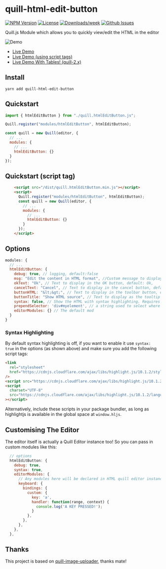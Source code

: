 # quill-html-edit-button

<!-- [START badges] -->

[![NPM Version](https://img.shields.io/npm/v/quill-html-edit-button.svg)](https://www.npmjs.com/package/quill-html-edit-button)
[![License](https://img.shields.io/npm/l/quill-html-edit-button.svg)](https://github.com/benwinding/quill-html-edit-button/blob/master/LICENSE)
[![Downloads/week](https://img.shields.io/npm/dm/quill-html-edit-button.svg)](https://www.npmjs.com/package/quill-html-edit-button)
[![Github Issues](https://img.shields.io/github/issues/benwinding/quill-html-edit-button.svg)](https://github.com/benwinding/quill-html-edit-button)

<!-- [END badges] -->

Quill.js Module which allows you to quickly view/edit the HTML in the editor

![Demo](https://user-images.githubusercontent.com/664714/93285035-f7f44e80-f7a1-11ea-83c7-59e151c53c06.gif)

- [Live Demo](https://benwinding.github.io/quill-html-edit-button/src/demo.html)
- [Live Demo (using script tags)](https://benwinding.github.io/quill-html-edit-button/src/demo-script-tag.html)
- [Live Demo With Tables! (quill-2.x)](https://benwinding.github.io/quill-html-edit-button/src/demo-script-tag-2.x.html)

## Install

`yarn add quill-html-edit-button`

## Quickstart

``` js
import { htmlEditButton } from "./quill.htmlEditButton.js";

Quill.register("modules/htmlEditButton", htmlEditButton);

const quill = new Quill(editor, {
  // ...
  modules: {
    // ...
    htmlEditButton: {}
  }
});
```

## Quickstart (script tag)

``` html
    <script src="/dist/quill.htmlEditButton.min.js"></script>
    <script>
      Quill.register("modules/htmlEditButton", htmlEditButton);
      const quill = new Quill(editor, {
        // ...
        modules: {
          // ...
          htmlEditButton: {}
        }
      });
    </script>
```

## Options

``` js
modules: {
  // ...
  htmlEditButton: {
    debug: true, // logging, default:false
    msg: "Edit the content in HTML format", //Custom message to display in the editor, default: Edit HTML here, when you click "OK" the quill editor's contents will be replaced
    okText: "Ok", // Text to display in the OK button, default: Ok,
    cancelText: "Cancel", // Text to display in the cancel button, default: Cancel
    buttonHTML: "&lt;&gt;", // Text to display in the toolbar button, default: <>
    buttonTitle: "Show HTML source", // Text to display as the tooltip for the toolbar button, default: Show HTML source
    syntax: false, // Show the HTML with syntax highlighting. Requires highlightjs on window.hljs (similar to Quill itself), default: false
    prependSelector: 'div#myelement', // a string used to select where you want to insert the overlayContainer, default: null (appends to body),
    editorModules: {} // The default mod
  }
}
```

### Syntax Highlighting

By default syntax highlighting is off, if you want to enable it use `syntax: true` in the options (as shown above) and make sure you add the following script tags:

``` html
<link
  rel="stylesheet"
  href="https://cdnjs.cloudflare.com/ajax/libs/highlight.js/10.1.2/styles/github.min.css"
/>
<script src="https://cdnjs.cloudflare.com/ajax/libs/highlight.js/10.1.2/highlight.min.js"></script>
<script
  charset="UTF-8"
  src="https://cdnjs.cloudflare.com/ajax/libs/highlight.js/10.1.2/languages/xml.min.js"
></script>
```

Alternatively, include these scripts in your package bundler, as long as highlightjs is available in the global space at `window.hljs`.

## Customising The Editor
The editor itself is actually a Quill Editor instance too! So you can pass in custom modules like this:

``` js
  // options
  htmlEditButton: {
    debug: true,
    syntax: true,
    editorModules: {
      // Any modules here will be declared in HTML quill editor instance
      keyboard: {
        bindings: {
          custom: {
            key: 'a',
            handler: function(range, context) {
              console.log('A KEY PRESSED!');
            }
          },
        },
      },
    },
  },
```

## Thanks

This project is based on [quill-image-uploader](https://github.com/NoelOConnell/quill-image-uploader), thanks mate!
